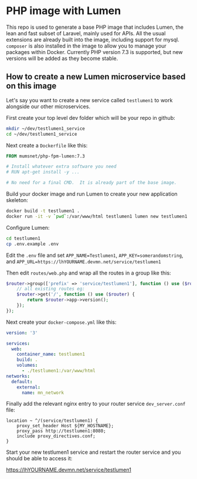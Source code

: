 # PHP image with Lumen

This repo is used to generate a base PHP image that includes Lumen, the lean and fast subset of Laravel, mainly
used for APIs.  All the usual extensions are already built into the image, including support for mysql.  
`composer` is also installed in the image to allow you to manage your packages within Docker.  Currently 
PHP version 7.3 is supported, but new versions will be added as they become stable.

## How to create a new Lumen microservice based on this image

Let's say you want to create a new service called `testlumen1` to work alongside our other microservices.

First create your top level dev folder which will be your repo in github:

```bash
mkdir ~/dev/testlumen1_service
cd ~/dev/testlumen1_service
```

Next create a `Dockerfile` like this:

```Dockerfile
FROM mumsnet/php-fpm-lumen:7.3

# Install whatever extra software you need
# RUN apt-get install -y ...

# No need for a final CMD.  It is already part of the base image.
```

Build your docker image and run Lumen to create your new application skeleton:

```bash
docker build -t testlumen1 .
docker run -it -v `pwd`:/var/www/html testlumen1 lumen new testlumen1
```

Configure Lumen:
```bash
cd testlumen1
cp .env.example .env
```

Edit the `.env` file and set `APP_NAME=Testlumen1`, `APP_KEY=somerandomstring`,
and `APP_URL=https://lhYOURNAME.devmn.net/service/testlumen1`

Then edit `routes/web.php` and wrap all the routes in a group like this:

```php
$router->group(['prefix' => 'service/testlumen1'], function () use ($router) {
    // all existing routes eg:
    $router->get('/', function () use ($router) {
        return $router->app->version();
    });
});

```

Next create your `docker-compose.yml` like this:

```yaml
version: '3'

services:
  web:
    container_name: testlumen1
    build: .
    volumes:
      - ./testlumen1:/var/www/html
networks:
  default:
    external:
      name: mn_network
```

Finally add the relevant nginx entry to your router service `dev_server.conf` file:

```nginx
location ~ ^/(service/testlumen1) {
    proxy_set_header Host ${MY_HOSTNAME};
    proxy_pass http://testlumen1:8080;
    include proxy_directives.conf;
}
```

Start your new testlumen1 service and restart the router service and you should be able to access it:

https://lhYOURNAME.devmn.net/service/testlumen1

